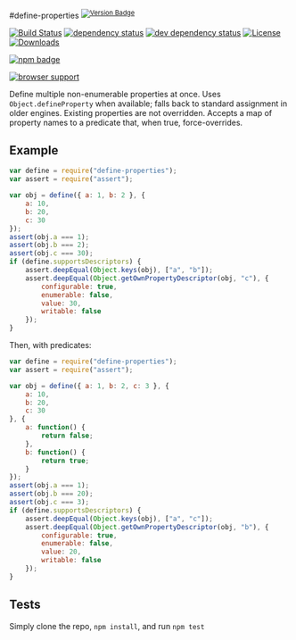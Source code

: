 #define-properties <sup>[![Version Badge][npm-version-svg]][package-url]</sup>

[![Build Status][travis-svg]][travis-url]
[![dependency status][deps-svg]][deps-url]
[![dev dependency status][dev-deps-svg]][dev-deps-url]
[![License][license-image]][license-url]
[![Downloads][downloads-image]][downloads-url]

[![npm badge][npm-badge-png]][package-url]

[![browser support][testling-svg]][testling-url]

Define multiple non-enumerable properties at once. Uses `Object.defineProperty` when available; falls back to standard assignment in older engines.
Existing properties are not overridden. Accepts a map of property names to a predicate that, when true, force-overrides.

## Example

```js
var define = require("define-properties");
var assert = require("assert");

var obj = define({ a: 1, b: 2 }, {
	a: 10,
	b: 20,
	c: 30
});
assert(obj.a === 1);
assert(obj.b === 2);
assert(obj.c === 30);
if (define.supportsDescriptors) {
	assert.deepEqual(Object.keys(obj), ["a", "b"]);
	assert.deepEqual(Object.getOwnPropertyDescriptor(obj, "c"), {
		configurable: true,
		enumerable: false,
		value: 30,
		writable: false
	});
}
```

Then, with predicates:

```js
var define = require("define-properties");
var assert = require("assert");

var obj = define({ a: 1, b: 2, c: 3 }, {
	a: 10,
	b: 20,
	c: 30
}, {
	a: function() {
		return false;
	},
	b: function() {
		return true;
	}
});
assert(obj.a === 1);
assert(obj.b === 20);
assert(obj.c === 3);
if (define.supportsDescriptors) {
	assert.deepEqual(Object.keys(obj), ["a", "c"]);
	assert.deepEqual(Object.getOwnPropertyDescriptor(obj, "b"), {
		configurable: true,
		enumerable: false,
		value: 20,
		writable: false
	});
}
```

## Tests

Simply clone the repo, `npm install`, and run `npm test`

[package-url]: https://npmjs.org/package/define-properties
[npm-version-svg]: http://versionbadg.es/ljharb/define-properties.svg
[travis-svg]: https://travis-ci.org/ljharb/define-properties.svg
[travis-url]: https://travis-ci.org/ljharb/define-properties
[deps-svg]: https://david-dm.org/ljharb/define-properties.svg
[deps-url]: https://david-dm.org/ljharb/define-properties
[dev-deps-svg]: https://david-dm.org/ljharb/define-properties/dev-status.svg
[dev-deps-url]: https://david-dm.org/ljharb/define-properties#info=devDependencies
[testling-svg]: https://ci.testling.com/ljharb/define-properties.png
[testling-url]: https://ci.testling.com/ljharb/define-properties
[npm-badge-png]: https://nodei.co/npm/define-properties.png?downloads=true&stars=true
[license-image]: http://img.shields.io/npm/l/define-properties.svg
[license-url]: LICENSE
[downloads-image]: http://img.shields.io/npm/dm/define-properties.svg
[downloads-url]: http://npm-stat.com/charts.html?package=define-properties
